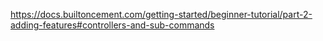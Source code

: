 https://docs.builtoncement.com/getting-started/beginner-tutorial/part-2-adding-features#controllers-and-sub-commands